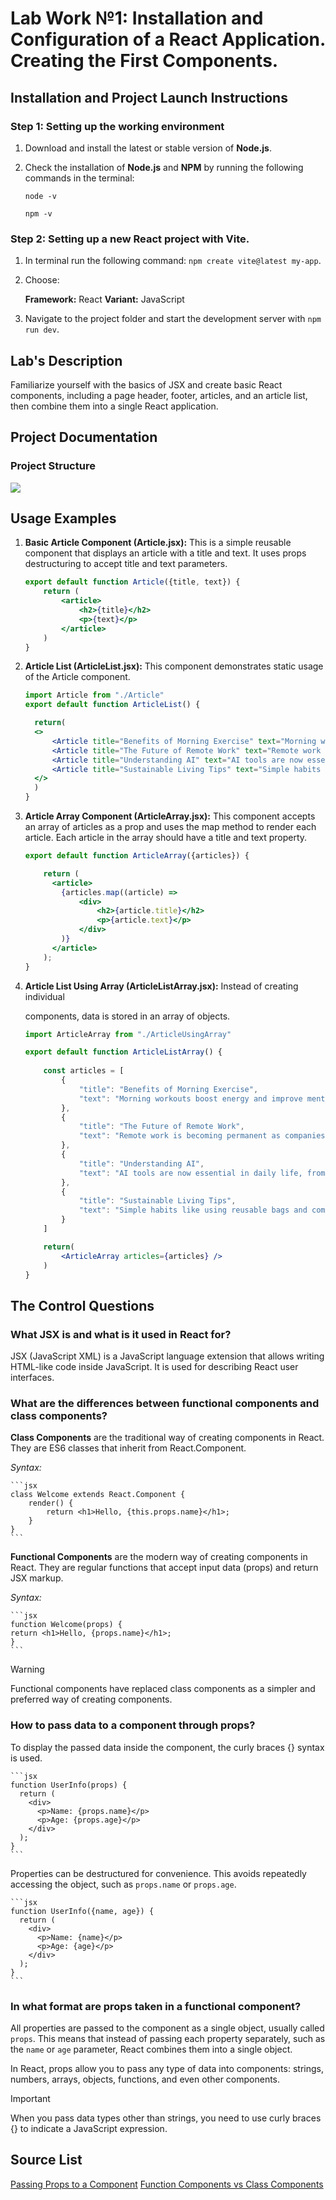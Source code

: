 # Lab Work №1: Installation and Configuration of a React Application. Creating the First Components.

## Installation and Project Launch Instructions

### Step 1: Setting up the working environment

1. Download and install the latest or stable version of **Node.js**.

2. Check the installation of **Node.js** and **NPM** by running the following commands in the terminal:

    `node -v`
    
    `npm -v`

### Step 2: Setting up a new React project with Vite.

1. In terminal run the following command: `npm create vite@latest my-app`.

2. Choose:

   **Framework:** React
   **Variant:** JavaScript

3. Navigate to the project folder and start the development server with `npm run dev`.

## Lab's Description

Familiarize yourself with the basics of JSX and create basic React components, including a page header, footer, articles, and an article list, then combine them into a single React application.

## Project Documentation

### Project Structure

<img src="ll_01/public/Screenshot 2025-02-16 at 23.00.07.png">

## Usage Examples

1. **Basic Article Component (Article.jsx):** This is a simple reusable component that displays an article with a title and text. It uses props destructuring to accept title and text parameters.

    ```jsx
    export default function Article({title, text}) {
        return (
            <article>
                <h2>{title}</h2>
                <p>{text}</p>
            </article>
        )
    }
    ```

2. **Article List (ArticleList.jsx):** This component demonstrates static usage of the Article component.

    ```jsx
    import Article from "./Article"
    export default function ArticleList() {

      return(
      <>
          <Article title="Benefits of Morning Exercise" text="Morning workouts boost energy and improve mental focus for the entire day." />
          <Article title="The Future of Remote Work" text="Remote work is becoming permanent as companies see increased productivity and reduced costs." />
          <Article title="Understanding AI" text="AI tools are now essential in daily life, from phones to smart homes." />
          <Article title="Sustainable Living Tips" text="Simple habits like using reusable bags and composting help protect the environment." />
      </>    
      )
    }
    ```
3. **Article Array Component (ArticleArray.jsx):** This component accepts an array of articles as a prop and uses the map method to render each article. Each article in the array should have a title and text property.

    ```jsx
    export default function ArticleArray({articles}) {
    
        return (
          <article>
            {articles.map((article) =>
                <div> 
                    <h2>{article.title}</h2>
                    <p>{article.text}</p>
                </div>
            )}
          </article>
        );
    }
    ```

4. **Article List Using Array (ArticleListArray.jsx):** Instead of creating individual <Article> components, data is stored in an array of objects.

    ```jsx
    import ArticleArray from "./ArticleUsingArray"
    
    export default function ArticleListArray() {
        
        const articles = [
            {
                "title": "Benefits of Morning Exercise",
                "text": "Morning workouts boost energy and improve mental focus for the entire day."
            },
            {
                "title": "The Future of Remote Work",
                "text": "Remote work is becoming permanent as companies see increased productivity and reduced costs."
            },
            {
                "title": "Understanding AI",
                "text": "AI tools are now essential in daily life, from phones to smart homes."
            },
            {
                "title": "Sustainable Living Tips",
                "text": "Simple habits like using reusable bags and composting help protect the environment."
            }
        ]
    
        return(
            <ArticleArray articles={articles} />
        )
    }
    ```
    
## The Control Questions

### What JSX is and what is it used in React for?

JSX (JavaScript XML) is a JavaScript language extension that allows writing HTML-like code inside JavaScript. It is used for describing React user interfaces.

### What are the differences between functional components and class components?

**Class Components** are the traditional way of creating components in React. They are ES6 classes that inherit from React.Component.

*Syntax:*

    ```jsx
    class Welcome extends React.Component {
        render() {
            return <h1>Hello, {this.props.name}</h1>;
        }
    }
    ```

**Functional Components** are the modern way of creating components in React. They are regular functions that accept input data (props) and return JSX markup.

*Syntax:*

    ```jsx
    function Welcome(props) {
    return <h1>Hello, {props.name}</h1>;
    }
    ```

> [!WARNING]
> Functional components have replaced class components as a simpler and preferred way of creating components.

### How to pass data to a component through props?

To display the passed data inside the component, the curly braces {} syntax is used.

    ```jsx
    function UserInfo(props) {
      return (
        <div>
          <p>Name: {props.name}</p>
          <p>Age: {props.age}</p>
        </div>
      );
    }
    ```

Properties can be destructured for convenience. This avoids repeatedly accessing the object, such as `props.name` or `props.age`.

    ```jsx
    function UserInfo({name, age}) {
      return (
        <div>
          <p>Name: {name}</p>
          <p>Age: {age}</p>
        </div>
      );
    }
    ```

### In what format are props taken in a functional component?

All properties are passed to the component as a single object, usually called `props`. This means that instead of passing each property separately, such as the `name` or `age` parameter, React combines them into a single object. 

In React, props allow you to pass any type of data into components: strings, numbers, arrays, objects, functions, and even other components. 

> [!IMPORTANT]
> When you pass data types other than strings, you need to use curly braces {} to indicate a JavaScript expression.

## Source List 

[Passing Props to a Component](https://react.dev/learn/passing-props-to-a-component)
[Function Components vs Class Components](https://www.freecodecamp.org/news/function-component-vs-class-component-in-react/)


